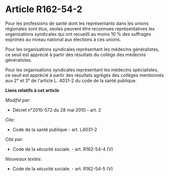 # Article R162-54-2

Pour les professions de santé dont les représentants dans les unions régionales sont élus, seules peuvent être reconnues
représentatives les organisations syndicales qui ont recueilli au moins 10 % des suffrages exprimés au niveau national aux
élections à ces unions. 

Pour les organisations syndicales représentant les médecins généralistes, ce seuil est apprécié à partir des résultats du
collège des médecins généralistes. 

Pour les organisations syndicales représentant les médecins spécialistes, ce seuil est apprécié à partir des résultats
agrégés des collèges mentionnés aux 2° et 3° de l'article L. 4031-2 du code de la santé publique.

**Liens relatifs à cet article**

_Modifié par_:

  - Décret n°2010-572 du 28 mai 2010 - art. 2

_Cite_:

  - Code de la santé publique - art. L4031-2

_Cité par_:

  - Code de la sécurité sociale. - art. R162-54-4 (V)

_Nouveaux textes_:

  - Code de la sécurité sociale. - art. R162-54-5 (V)
